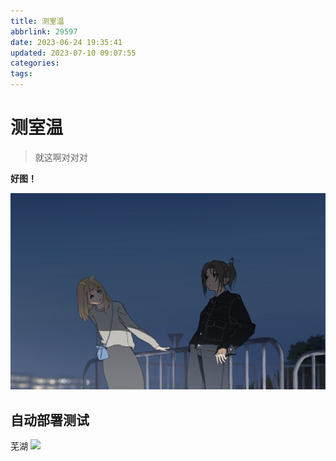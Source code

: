 ```yaml
---
title: 测室温
abbrlink: 29597
date: 2023-06-24 19:35:41
updated: 2023-07-10 09:07:55
categories:
tags:
---
```

# 测室温

> 就这啊对对对


**好图！**

![](../images/beauty/QQ图片20221210194333.png)

## 自动部署测试
芜湖
![](../images/beauty/108267453.png)
